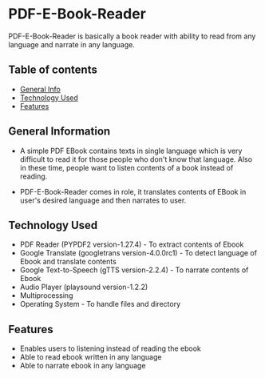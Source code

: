 # PDF-E-Book-Reader
PDF-E-Book-Reader is basically a book reader with ability to read from any language and narrate in any language.

## Table of contents
* [General Info](#general-information)
* [Technology Used](#technology-used)
* [Features](#features)

## General Information
- A simple PDF EBook contains texts in single language which is very difficult to read it for those people who don't know that language. Also in these time, people want to listen contents of a book instead of reading.

- PDF-E-Book-Reader comes in role, it translates contents of EBook in user's desired language and then narrates to user.

## Technology Used
- PDF Reader (PYPDF2 version-1.27.4) - To extract contents of Ebook
- Google Translate (googletrans version-4.0.0rc1) - To detect language of Ebook and translate contents
- Google Text-to-Speech (gTTS version-2.2.4) - To narrate contents of Ebook
- Audio Player (playsound version-1.2.2)
- Multiprocessing
- Operating System - To handle files and directory

## Features
- Enables users to listening instead of reading the ebook
- Able to read ebook written in any language
- Able to narrate ebook in any language
